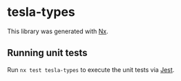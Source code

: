 # tesla-types

This library was generated with [Nx](https://nx.dev).

## Running unit tests

Run `nx test tesla-types` to execute the unit tests via [Jest](https://jestjs.io).
